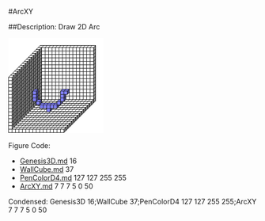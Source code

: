 #ArcXY

##Description: Draw 2D Arc <x> <y> <z> <radius> <startAngle> <sweepAngle>

![](ArcXY.png)

Figure Code:
- [Genesis3D.md](Genesis3D) 16
- [WallCube.md](WallCube) 37
- [PenColorD4.md](PenColorD4) 127 127 255 255
- [ArcXY.md](ArcXY) 7 7 7 5 0 50

Condensed: Genesis3D 16;WallCube 37;PenColorD4 127 127 255 255;ArcXY 7 7 7 5 0 50

